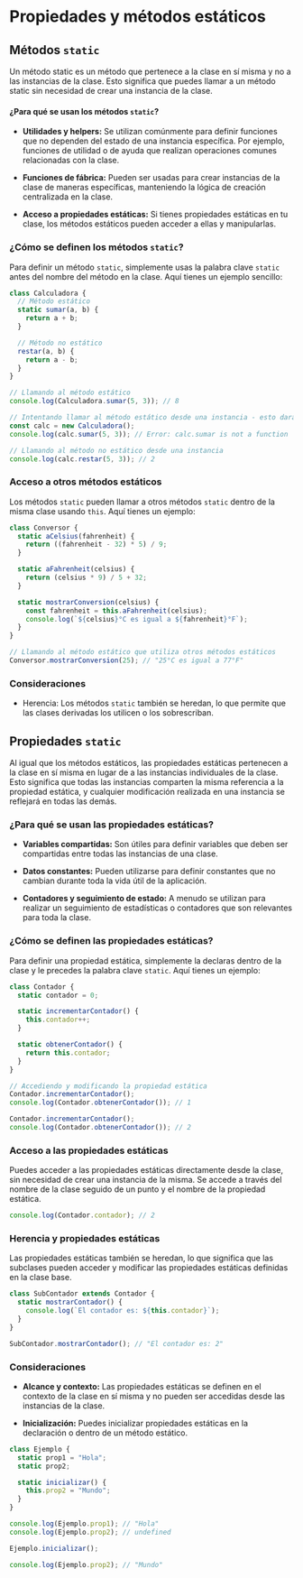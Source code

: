 # Propiedades y métodos estáticos

## Métodos `static`

Un método static es un método que pertenece a la clase en sí misma y no a las instancias de la clase. Esto significa que puedes llamar a un método static sin necesidad de crear una instancia de la clase.

#### ¿Para qué se usan los métodos `static`?

- **Utilidades y helpers:** Se utilizan comúnmente para definir funciones que no dependen del estado de una instancia específica. Por ejemplo, funciones de utilidad o de ayuda que realizan operaciones comunes relacionadas con la clase.

- **Funciones de fábrica:** Pueden ser usadas para crear instancias de la clase de maneras específicas, manteniendo la lógica de creación centralizada en la clase.

- **Acceso a propiedades estáticas:** Si tienes propiedades estáticas en tu clase, los métodos estáticos pueden acceder a ellas y manipularlas.

### ¿Cómo se definen los métodos `static`?

Para definir un método `static`, simplemente usas la palabra clave `static` antes del nombre del método en la clase. Aquí tienes un ejemplo sencillo:

```js
class Calculadora {
  // Método estático
  static sumar(a, b) {
    return a + b;
  }

  // Método no estático
  restar(a, b) {
    return a - b;
  }
}

// Llamando al método estático
console.log(Calculadora.sumar(5, 3)); // 8

// Intentando llamar al método estático desde una instancia - esto dará un error
const calc = new Calculadora();
console.log(calc.sumar(5, 3)); // Error: calc.sumar is not a function

// Llamando al método no estático desde una instancia
console.log(calc.restar(5, 3)); // 2
```

### Acceso a otros métodos estáticos

Los métodos `static` pueden llamar a otros métodos `static` dentro de la misma clase usando `this`. Aquí tienes un ejemplo:

```js
class Conversor {
  static aCelsius(fahrenheit) {
    return ((fahrenheit - 32) * 5) / 9;
  }

  static aFahrenheit(celsius) {
    return (celsius * 9) / 5 + 32;
  }

  static mostrarConversion(celsius) {
    const fahrenheit = this.aFahrenheit(celsius);
    console.log(`${celsius}°C es igual a ${fahrenheit}°F`);
  }
}

// Llamando al método estático que utiliza otros métodos estáticos
Conversor.mostrarConversion(25); // "25°C es igual a 77°F"
```

### Consideraciones

- Herencia: Los métodos `static` también se heredan, lo que permite que las clases derivadas los utilicen o los sobrescriban.

## Propiedades `static`

Al igual que los métodos estáticos, las propiedades estáticas pertenecen a la clase en sí misma en lugar de a las instancias individuales de la clase. Esto significa que todas las instancias comparten la misma referencia a la propiedad estática, y cualquier modificación realizada en una instancia se reflejará en todas las demás.

### ¿Para qué se usan las propiedades estáticas?

- **Variables compartidas:** Son útiles para definir variables que deben ser compartidas entre todas las instancias de una clase.

- **Datos constantes:** Pueden utilizarse para definir constantes que no cambian durante toda la vida útil de la aplicación.

- **Contadores y seguimiento de estado:** A menudo se utilizan para realizar un seguimiento de estadísticas o contadores que son relevantes para toda la clase.

### ¿Cómo se definen las propiedades estáticas?

Para definir una propiedad estática, simplemente la declaras dentro de la clase y le precedes la palabra clave `static`. Aquí tienes un ejemplo:

```js
class Contador {
  static contador = 0;

  static incrementarContador() {
    this.contador++;
  }

  static obtenerContador() {
    return this.contador;
  }
}

// Accediendo y modificando la propiedad estática
Contador.incrementarContador();
console.log(Contador.obtenerContador()); // 1

Contador.incrementarContador();
console.log(Contador.obtenerContador()); // 2
```

### Acceso a las propiedades estáticas

Puedes acceder a las propiedades estáticas directamente desde la clase, sin necesidad de crear una instancia de la misma. Se accede a través del nombre de la clase seguido de un punto y el nombre de la propiedad estática.

```js
console.log(Contador.contador); // 2
```

### Herencia y propiedades estáticas

Las propiedades estáticas también se heredan, lo que significa que las subclases pueden acceder y modificar las propiedades estáticas definidas en la clase base.

```js
class SubContador extends Contador {
  static mostrarContador() {
    console.log(`El contador es: ${this.contador}`);
  }
}

SubContador.mostrarContador(); // "El contador es: 2"
```

### Consideraciones

- **Alcance y contexto:** Las propiedades estáticas se definen en el contexto de la clase en sí misma y no pueden ser accedidas desde las instancias de la clase.

- **Inicialización:** Puedes inicializar propiedades estáticas en la declaración o dentro de un método estático.

```js
class Ejemplo {
  static prop1 = "Hola";
  static prop2;

  static inicializar() {
    this.prop2 = "Mundo";
  }
}

console.log(Ejemplo.prop1); // "Hola"
console.log(Ejemplo.prop2); // undefined

Ejemplo.inicializar();

console.log(Ejemplo.prop2); // "Mundo"
```
